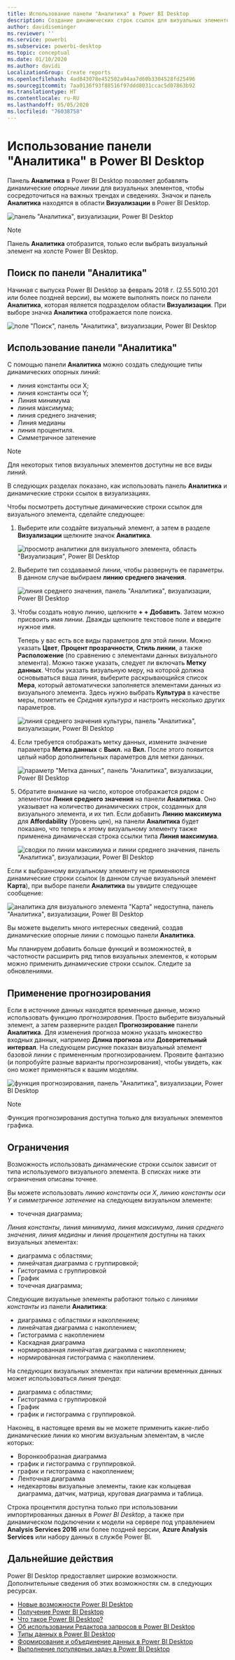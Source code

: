 ```yaml
---
title: Использование панели "Аналитика" в Power BI Desktop
description: Создание динамических строк ссылок для визуальных элементов в Power BI Desktop
author: davidiseminger
ms.reviewer: ''
ms.service: powerbi
ms.subservice: powerbi-desktop
ms.topic: conceptual
ms.date: 01/10/2020
ms.author: davidi
LocalizationGroup: Create reports
ms.openlocfilehash: 4ad843078e452502a94aa7d60b3304528fd25496
ms.sourcegitcommit: 7aa0136f93f88516f97ddd8031ccac5d07863b92
ms.translationtype: HT
ms.contentlocale: ru-RU
ms.lasthandoff: 05/05/2020
ms.locfileid: "76038758"
---
```

# <a name="use-the-analytics-pane-in-power-bi-desktop"></a>Использование панели "Аналитика" в Power BI Desktop

Панель **Аналитика** в Power BI Desktop позволяет добавлять динамические *опорные линии* для визуальных элементов, чтобы сосредоточиться на важных трендах и сведениях. Значок и панель **Аналитика** находятся в области **Визуализации** в Power BI Desktop.

![панель "Аналитика", визуализации, Power BI Desktop](media/desktop-analytics-pane/analytics-pane_1.png)

> [!NOTE]
> Панель **Аналитика** отобразится, только если выбрать визуальный элемент на холсте Power BI Desktop.

## <a name="search-within-the-analytics-pane"></a>Поиск по панели "Аналитика"

Начиная с выпуска Power BI Desktop за февраль 2018 г. (2.55.5010.201 или более поздней версии), вы можете выполнять поиск по панели **Аналитика**, которая является подразделом области **Визуализации**. При выборе значка **Аналитика** отображается поле поиска.

![поле "Поиск", панель "Аналитика", визуализации, Power BI Desktop](media/desktop-analytics-pane/analytics-pane_1b.png)

## <a name="use-the-analytics-pane"></a>Использование панели "Аналитика"

С помощью панели **Аналитика** можно создать следующие типы динамических опорных линий:

* линия константы оси X;
* линия константы оси Y;
* Линия минимума
* линия максимума;
* линия среднего значения;
* Линия медианы
* линия процентиля.
* Симметричное затенение

> [!NOTE]
> Для некоторых типов визуальных элементов доступны не все виды линий.

В следующих разделах показано, как использовать панель **Аналитика** и динамические строки ссылок в визуализациях.

Чтобы посмотреть доступные динамические строки ссылок для визуального элемента, сделайте следующее:

1. Выберите или создайте визуальный элемент, а затем в разделе **Визуализации** щелкните значок **Аналитика**.

    ![просмотр аналитики для визуального элемента, область "Визуализация", Power BI Desktop](media/desktop-analytics-pane/analytics-pane_2.png)

2. Выберите тип создаваемой линии, чтобы развернуть ее параметры. В данном случае выбираем **линию среднего значения**.

    ![линия среднего значения, панель "Аналитика", визуализации, Power BI Desktop](media/desktop-analytics-pane/analytics-pane_3.png)

3. Чтобы создать новую линию, щелкните **+&nbsp;+ Добавить**. Затем можно присвоить имя линии. Дважды щелкните текстовое поле и введите нужное имя.

    Теперь у вас есть все виды параметров для этой линии. Можно указать **Цвет**, **Процент прозрачности**, **Стиль линии**, а также **Расположение** (по сравнению с элементами данных визуального элемента). Можно также указать, следует ли включать **Метку данных**. Чтобы указать визуальную меру, на которой должна основываться ваша линия, выберите раскрывающийся список **Мера**, который автоматически заполняется элементами данных из визуального элемента. Здесь нужно выбрать **Культура** в качестве меры, пометить ее *Средняя культура* и настроить несколько других параметров.

    ![линия среднего значения культуры, панель "Аналитика", визуализации, Power BI Desktop](media/desktop-analytics-pane/analytics-pane_4.png)

4. Если требуется отображать метку данных, измените значение параметра **Метка данных** с **Выкл.** на **Вкл.** После этого появится целый набор дополнительных параметров для метки данных.

    ![параметр "Метка данных", панель "Аналитика", визуализации, Power BI Desktop](media/desktop-analytics-pane/analytics-pane_5.png)

5. Обратите внимание на число, которое отображается рядом с элементом **Линия среднего значения** на панели **Аналитика**. Оно указывает на количество динамических строк, созданных для визуального элемента, и их тип. Если добавить **Линию максимума** для **Affordability** (Уровень цен), на панели **Аналитика** будет показано, что теперь к этому визуальному элементу также применена динамическая строка ссылки типа **Линия максимума**.

    ![сводки по линии максимума и линии среднего значения, панель "Аналитика", визуализации, Power BI Desktop](media/desktop-analytics-pane/analytics-pane_6.png)

Если к выбранному визуальному элементу не применяются динамические строки ссылок (в данном случае визуальный элемент **Карта**), при выборе панели **Аналитика** вы увидите следующее сообщение:

![аналитика для визуального элемента "Карта" недоступна, панель "Аналитика", визуализации, Power BI Desktop](media/desktop-analytics-pane/analytics-pane_7.png)

Вы можете выделить много интересных сведений, создав динамические опорные линии с помощью панели **Аналитика**.

Мы планируем добавить больше функций и возможностей, в частотности расширить ряд типов визуальных элементов, к которым можно применить динамические строки ссылок. Следите за обновлениями.

## <a name="apply-forecasting"></a>Применение прогнозирования

Если в источнике данных находятся временные данные, можно использовать функцию *прогнозирования*. Просто выберите визуальный элемент, а затем разверните раздел **Прогнозирование** панели **Аналитика**. Для изменения прогноза можно указать множество входных данных, например **Длина прогноза** или **Доверительный интервал**. На следующем рисунке показан визуальный элемент базовой линии с примененным прогнозированием. Проявите фантазию (и попробуйте разные варианты прогнозирования), чтобы увидеть, как оно может применяться к вашим моделям.

![функция прогнозирования, панель "Аналитика", визуализации, Power BI Desktop](media/desktop-analytics-pane/analytics-pane_8.png)

> [!NOTE]
> Функция прогнозирования доступна только для визуальных элементов графика.

## <a name="limitations"></a>Ограничения

Возможность использовать динамические строки ссылок зависит от типа используемого визуального элемента. В списках ниже эти ограничения описаны точнее.

Вы можете использовать *линию константы оси X*, *линию константы оси Y* и *симметричное затенение* на следующем визуальном элементе:

* точечная диаграмма;

*Линия константы*, *линия минимума*, *линия максимума*, *линия среднего значения*, *линия медианы* и *линия процентиля* доступны на таких визуальных элементах:

* диаграмма с областями;
* линейчатая диаграмма с группировкой;
* Гистограмма с группировкой
* График
* точечная диаграмма;

Следующие визуальные элементы работают только с *линиями константы* из панели **Аналитика**:

* диаграмма с областями и накоплением;
* линейчатая диаграмма с накоплением;
* Гистограмма с накоплением
* Каскадная диаграмма
* нормированная линейчатая диаграмма с накоплением;
* нормированная гистограмма с накоплением.

На следующих визуальных элементах при наличии временных данных может использоваться *линия тренда*:

* диаграмма с областями;
* Гистограмма с группировкой
* График
* график и гистограмма с группировкой.

Наконец, в настоящее время вы не можете применить какие-либо динамические линии ко многим визуальным элементам, в числе которых:

* Воронкообразная диаграмма
* график и гистограмма с группировкой.
* график и гистограмма с накоплением;
* Ленточная диаграмма
* недекартовы визуальные элементы, такие как кольцевая диаграмма, датчик, матрица, круговая диаграмма и таблица.

Строка процентиля доступна только при использовании импортированных данных в *Power BI Desktop*, а также при динамическом подключении к модели на сервере под управлением **Analysis Services 2016** или более поздней версии, **Azure Analysis Services** или набору данных в службе Power BI.

## <a name="next-steps"></a>Дальнейшие действия

Power BI Desktop предоставляет широкие возможности. Дополнительные сведения об этих возможностях см. в следующих ресурсах.

* [Новые возможности Power BI Desktop](desktop-latest-update.md)
* [Получение Power BI Desktop](desktop-get-the-desktop.md)
* [Что такое Power BI Desktop?](desktop-what-is-desktop.md)
* [Об использовании Редактора запросов в Power BI Desktop](desktop-query-overview.md)
* [Типы данных в Power BI Desktop](desktop-data-types.md)
* [Формирование и объединение данных в Power BI Desktop](desktop-shape-and-combine-data.md)
* [Выполнение популярных задач в Power BI Desktop](desktop-common-query-tasks.md)
